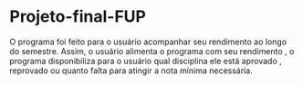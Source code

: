 # Projeto-final-FUP
O programa foi feito para o usuário acompanhar seu rendimento ao longo do semestre. Assim, o usuário alimenta o programa com seu rendimento , o programa disponibiliza para o usuário qual disciplina ele está aprovado , reprovado ou quanto falta para atingir a nota mínima necessária.
